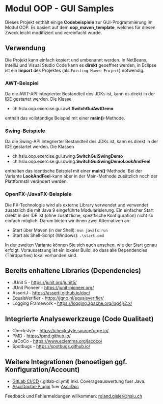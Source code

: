 # Modul OOP - GUI Samples

Dieses Projekt enthält einige __Codebeispiele__ zur GUI-Programmierung im Modul OOP.
Es basiert auf dem __oop_maven_template__, welches für diesen Zweck leicht
modifiziert und vereinfacht wurde.

## Verwendung

Die  Projekt kann einfach kopiert und umbenannt werden. In NetBeans, IntelliJ und 
Visual Studio Code kann es **direkt** geoeffnet werden, in Eclipse  ist 
ein **Import** des Projektes (als `Existing Maven Project`) notwendig. 

### AWT-Beispiel

Da die AWT-API integrierter Bestandteil des JDKs ist, kann es direkt in der IDE
gestartet werden. Die Klasse

* ch.hslu.oop.exercise.gui.awt.__SwitchGuiAwtDemo__

enthält das vollständige Beispiel mit einer __main()__-Methode.

### Swing-Beispiele

Da die Swing-API integrierter Bestandteil des JDKs ist, kann es direkt in der IDE
gestartet werden. Die Klassen

* ch.hslu.oop.exercise.gui.swing.__SwitchGuiSwingDemo__
* ch.hslu.oop.exercise.gui.swing.__SwitchGuiSwingDemoLookAndFeel__

enthalten das identische Beispiel mit einer __main()__-Methode. Bei der 
Variante __LookAndFeel__-kann aber in der Main-Methode zusätzlich noch der 
Plattformstil verändert werden.

### OpenFX-/JavaFX-Beispiele
Die FX-Technologie wird als externe Library verwendet und verwendet zusätzlich
die mit Java 9 eingeführte Modularisierung. Ein einfacher Start direkt in der IDE
ist (ohne zusätzliche, spezifische Konfiguration) nicht so einfach möglich.
Darum bieten wir ihnen zwei Alternativen an:

* Start über Maven (in der Shell): `mvn javafx:run`
* Start als Shell-Script (Windows): `.\start.cmd`

In der zweiten Variante können Sie sich auch ansehen, wie der Start genau erfolgt.
Voraussetzung ist ein lokaler Build, so dass alle Dependencies (Thirdparties) 
lokal vorhanden sind.

## Bereits enhaltene Libraries (Dependencies)

* JUnit 5 - https://junit.org/junit5/
* JUnit Pioneer - https://junit-pioneer.org/
* AssertJ - https://assertj.github.io/doc/
* EqualsVerifier - https://jqno.nl/equalsverifier/
* Logging Framework - https://logging.apache.org/log4j/2.x/

## Integrierte Analysewerkzeuge (Code Qualitaet)

* Checkstyle - https://checkstyle.sourceforge.io/
* PMD - https://pmd.github.io/
* JaCoCo - https://www.eclemma.org/jacoco/
* Spotbugs - https://spotbugs.github.io/

## Weitere Integrationen (benoetigen ggf. Konfiguration/Account)

* [GitLab CI/CD](https://docs.gitlab.com/ee/ci/) (.gitlab-ci.yml) inkl. Coverageauswertung fuer Java.
* [AsciiDoctor-Plugin](https://asciidoctor.org/) fuer [AsciiDoc](https://asciidoc.org/)

Feedback und Fehlermeldungen willkommen: roland.gisler@hslu.ch
